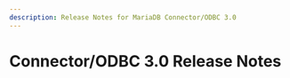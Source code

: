 ```yaml
---
description: Release Notes for MariaDB Connector/ODBC 3.0
---
```


# Connector/ODBC 3.0 Release Notes

